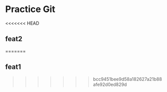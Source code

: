 # Practice Git
<<<<<<< HEAD
## feat2
=======
## feat1
>>>>>>> bcc9451bee9d58a182627a21b88afe92d0ed829d
